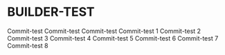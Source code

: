 # BUILDER-TEST
Commit-test
Commit-test
Commit-test
Commit-test 1
Commit-test 2
Commit-test 3
Commit-test 4
Commit-test 5
Commit-test 6
Commit-test 7
Commit-test 8
